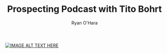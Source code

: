 ﻿---
title: Prospecting Podcast with Tito Bohrt
description: Ryan O’Hara sits down with Tito Bohrt, CEO of AltiSales and talks about prospecting, how to structure SDR teams, and the future of researching prospects.
coverImage: /img/Tito_Bohrt.jpg
publishDate: Jun 20, 2018

author: Ryan O'Hara
authorProfile:  Ryan O'Hara has been an early employee at several startups helping them with marketing and prospecting tactics, including Dyn who was acquired by Oracle for $600+ million in 2016. He's had prospecting campaigns featured in Fortune, Mashable, and TheNextWeb. Ryan specializes in branding, business development, prospecting, and coaching people on how to make good digital first impressions. He also mentors two accelerators, The Iron Yard and The Alpha Loft, and hosts The Prospecting Podcast.
authorImage: /img/Ryan-OHara-Headshot.png
---


[![IMAGE ALT TEXT HERE](/img/podcastWithTito.png)](https://w.soundcloud.com/player/?url=https%3A//api.soundcloud.com/tracks/461068527&amp;color=%23ff5500&amp;auto_play=false&amp;hide_related=false&amp;show_comments=true&amp;show_user=true&amp;show_reposts=false&amp;show_teaser=true&amp;visual=true
)
